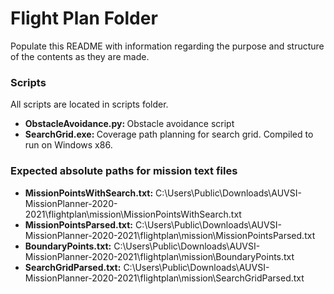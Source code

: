 <h1>Flight Plan Folder</h1>
<p>
  Populate this README with information regarding the purpose and structure of the contents as they are made.
</p>
<h3>Scripts</h3>
<p>
  All scripts are located in scripts folder.
  <ul>
    <li><strong>ObstacleAvoidance.py: </strong>Obstacle avoidance script</li>
    <li><strong>SearchGrid.exe: </strong>Coverage path planning for search grid. Compiled to run on Windows x86.</li>
  </ul>
</p>
<h3>Expected absolute paths for mission text files</h3>
<ul>
  <li><strong>MissionPointsWithSearch.txt:</strong> C:\Users\Public\Downloads\AUVSI-MissionPlanner-2020-2021\flightplan\mission\MissionPointsWithSearch.txt</li>
  <li><strong>MissionPointsParsed.txt:</strong> C:\Users\Public\Downloads\AUVSI-MissionPlanner-2020-2021\flightplan\mission\MissionPointsParsed.txt</li>
  <li><strong>BoundaryPoints.txt:</strong> C:\Users\Public\Downloads\AUVSI-MissionPlanner-2020-2021\flightplan\mission\BoundaryPoints.txt</li>
  <li><strong>SearchGridParsed.txt:</strong> C:\Users\Public\Downloads\AUVSI-MissionPlanner-2020-2021\flightplan\mission\SearchGridParsed.txt</li>
</ul>
